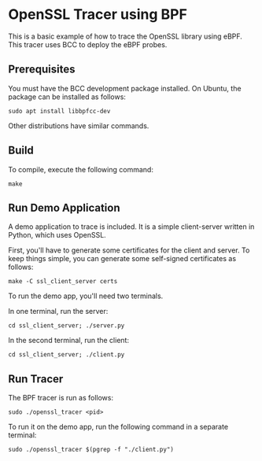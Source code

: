 # OpenSSL Tracer using BPF

This is a basic example of how to trace the OpenSSL library using eBPF.
This tracer uses BCC to deploy the eBPF probes.

## Prerequisites

You must have the BCC development package installed. On Ubuntu, the package can be installed as follows:


```
sudo apt install libbpfcc-dev
```

Other distributions have similar commands.

## Build

To compile, execute the following command:

```
make
```

## Run Demo Application

A demo application to trace is included. It is a simple client-server written in Python, which uses OpenSSL.

First, you'll have to generate some certificates for the client and server.
To keep things simple, you can generate some self-signed certificates as follows:

```
make -C ssl_client_server certs
```

To run the demo app, you'll need two terminals.

In one terminal, run the server:

```
cd ssl_client_server; ./server.py
```

In the second terminal, run the client:
```
cd ssl_client_server; ./client.py
```

## Run Tracer

The BPF tracer is run as follows:

```
sudo ./openssl_tracer <pid>
```

To run it on the demo app, run the following command in a separate terminal:
```
sudo ./openssl_tracer $(pgrep -f "./client.py")
```



